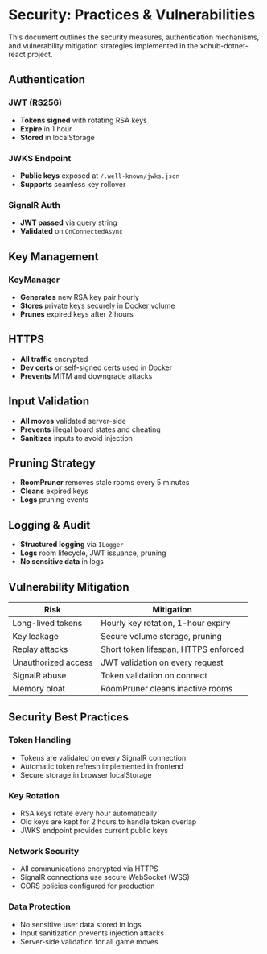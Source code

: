 # Security: Practices & Vulnerabilities

This document outlines the security measures, authentication mechanisms, and vulnerability mitigation strategies implemented in the xohub-dotnet-react project.

## Authentication

### JWT (RS256)
- **Tokens signed** with rotating RSA keys
- **Expire** in 1 hour
- **Stored** in localStorage

### JWKS Endpoint
- **Public keys** exposed at `/.well-known/jwks.json`
- **Supports** seamless key rollover

### SignalR Auth
- **JWT passed** via query string
- **Validated** on `OnConnectedAsync`

## Key Management

### KeyManager
- **Generates** new RSA key pair hourly
- **Stores** private keys securely in Docker volume
- **Prunes** expired keys after 2 hours

## HTTPS
- **All traffic** encrypted
- **Dev certs** or self-signed certs used in Docker
- **Prevents** MITM and downgrade attacks

## Input Validation
- **All moves** validated server-side
- **Prevents** illegal board states and cheating
- **Sanitizes** inputs to avoid injection

## Pruning Strategy
- **RoomPruner** removes stale rooms every 5 minutes
- **Cleans** expired keys
- **Logs** pruning events

## Logging & Audit
- **Structured logging** via `ILogger`
- **Logs** room lifecycle, JWT issuance, pruning
- **No sensitive data** in logs

## Vulnerability Mitigation

| Risk | Mitigation |
|------|------------|
| Long-lived tokens | Hourly key rotation, 1-hour expiry |
| Key leakage | Secure volume storage, pruning |
| Replay attacks | Short token lifespan, HTTPS enforced |
| Unauthorized access | JWT validation on every request |
| SignalR abuse | Token validation on connect |
| Memory bloat | RoomPruner cleans inactive rooms |

## Security Best Practices

### Token Handling
- Tokens are validated on every SignalR connection
- Automatic token refresh implemented in frontend
- Secure storage in browser localStorage

### Key Rotation
- RSA keys rotate every hour automatically
- Old keys are kept for 2 hours to handle token overlap
- JWKS endpoint provides current public keys

### Network Security
- All communications encrypted via HTTPS
- SignalR connections use secure WebSocket (WSS)
- CORS policies configured for production

### Data Protection
- No sensitive user data stored in logs
- Input sanitization prevents injection attacks
- Server-side validation for all game moves
